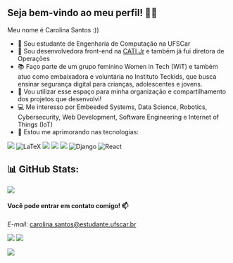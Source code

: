 ## Seja bem-vindo ao meu perfil! 🥰💙

Meu nome é Carolina Santos :))
- 🔭 Sou estudante de Engenharia de Computação na UFSCar
- 💙 Sou desenvolvedora front-end na [CATI Jr](https://catijr.com.br/) e também já fui diretora de Operações
- 📚 Faço parte de um grupo feminino Women in Tech (WiT) e também atuo como embaixadora e voluntária no Instituto Teckids, que busca ensinar segurança digital para crianças, adolescentes e jovens.
- 💬 Vou utilizar esse espaço para minha organização e compartilhamento dos projetos que desenvolvi!
- 💻 Me interesso por Embeeded Systems, Data Science, Robotics, Cybersecurity, Web Development, Software Engineering e Internet of Things (IoT)
- 🌱 Estou me aprimorando nas tecnologias:

![](https://img.shields.io/badge/C-00599C?style=for-the-badge&logo=c&logoColor=white)
![LaTeX](https://img.shields.io/badge/latex-%23008080.svg?style=for-the-badge&logo=latex&logoColor=white)
![](https://img.shields.io/badge/JavaScript-323330?style=for-the-badge&logo=javascript&logoColor=F7DF1E)
![](https://img.shields.io/badge/C%2B%2B-00599C?style=for-the-badge&logo=c%2B%2B&logoColor=white)
![](https://img.shields.io/badge/Python-FFD43B?style=for-the-badge&logo=python&logoColor=blue)
![Django](https://img.shields.io/badge/django-%23092E20.svg?style=for-the-badge&logo=django&logoColor=white)
![React](https://img.shields.io/badge/react-%2320232a.svg?style=for-the-badge&logo=react&logoColor=%2361DAFB)

## 📊 GitHub Stats:
<!--
![](https://github-readme-streak-stats.herokuapp.com/?user=carolinaasantos&theme=tokyonight&hide_border=false)<br/>
![](https://github-readme-stats.vercel.app/api/top-langs/?username=carolinaasantos&theme=tokyonight&hide_border=false&include_all_commits=true&count_private=true&layout=compact) -->

![](https://github-readme-stats.vercel.app/api/top-langs/?username=carolinaasantos&theme=dark&hide_border=false&include_all_commits=false&count_private=false&layout=compact)

<!--
---
[![](https://visitcount.itsvg.in/api?id=carolinaasantos&icon=0&color=0)](https://visitcount.itsvg.in)
Proudly created with GPRM ( https://gprm.itsvg.in ) -->
#### Você pode entrar em contato comigo! 📫
_E-mail:_ carolina.santos@estudante.ufscar.br

[![](https://img.shields.io/badge/LinkedIn-0077B5?style=for-the-badge&logo=linkedin&logoColor=white)](https://www.linkedin.com/in/carolina-silva-santos)
[![](https://img.shields.io/badge/Instagram-E4405F?style=for-the-badge&logo=instagram&logoColor=white)](https://instagram.com/carolinaa_.santos?igshid=YTQwZjQ0NmI0OA==)

![](https://media.tenor.com/0sRqUfe4XHwAAAAC/duck-cute.gif)

